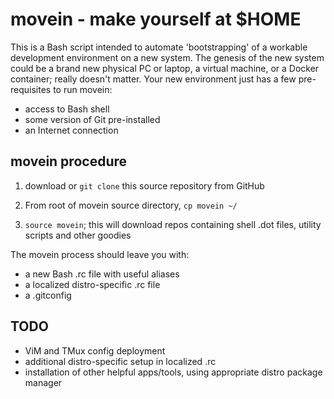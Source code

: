 # movein - make yourself at $HOME

This is a Bash script intended to automate 'bootstrapping' of a workable development environment on a new system. The genesis of the new system could be a brand new physical PC or laptop, a virtual machine, or a Docker container; really doesn't matter. Your new environment just has a few pre-requisites to run movein:

* access to Bash shell
* some version of Git pre-installed
* an Internet connection

## movein procedure

1. download or `git clone` this source repository from GitHub

2. From root of movein source directory, `cp movein ~/`

3. `source movein`; this will download repos containing shell .dot files, utility scripts and other goodies

The movein process should leave you with:

- a new Bash .rc file with useful aliases
- a localized distro-specific .rc file
- a .gitconfig

## TODO

- ViM and TMux config deployment
- additional distro-specific setup in localized .rc
- installation of other helpful apps/tools, using appropriate distro package manager 
